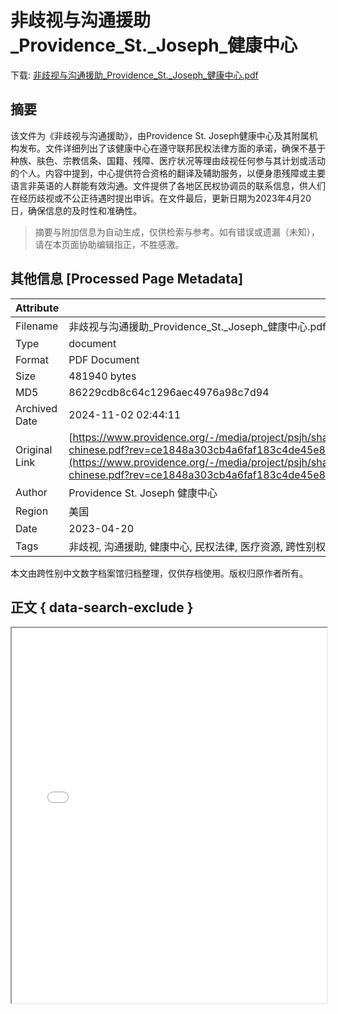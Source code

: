 # 非歧视与沟通援助_Providence_St._Joseph_健康中心

<!-- tcd_download_link -->
下载: <a href="../非歧视与沟通援助_Providence_St._Joseph_健康中心.pdf" download>非歧视与沟通援助_Providence_St._Joseph_健康中心.pdf</a>
<!-- tcd_download_link_end -->

## 摘要

<!-- tcd_abstract -->
该文件为《非歧视与沟通援助》，由Providence St. Joseph健康中心及其附属机构发布。文件详细列出了该健康中心在遵守联邦民权法律方面的承诺，确保不基于种族、肤色、宗教信条、国籍、残障、医疗状况等理由歧视任何参与其计划或活动的个人。内容中提到，中心提供符合资格的翻译及辅助服务，以便身患残障或主要语言非英语的人群能有效沟通。文件提供了各地区民权协调员的联系信息，供人们在经历歧视或不公正待遇时提出申诉。在文件最后，更新日期为2023年4月20日，确保信息的及时性和准确性。

<!-- tcd_abstract_end -->

> 摘要与附加信息为自动生成，仅供检索与参考。如有错误或遗漏（未知），请在本页面协助编辑指正，不胜感激。

## 其他信息 [Processed Page Metadata]

| Attribute       | Value                                  |
|-----------------|----------------------------------------|
| Filename        | 非歧视与沟通援助_Providence_St._Joseph_健康中心.pdf                             |
| Type            | document                                 |
| Format          | PDF Document                               |
| Size            | 481940 bytes                           |
| MD5             | 86229cdb8c64c1296aec4976a98c7d94                                  |
| Archived Date   | 2024-11-02 02:44:11                             |
| Original Link   | [https://www.providence.org/-/media/project/psjh/shared/files/nondiscrimination/nondiscrimination_notice_simplified-chinese.pdf?rev=ce1848a303cb4a6faf183c4de45e8302&hash=31C90686D729A9A7CB1503C0999BD231](https://www.providence.org/-/media/project/psjh/shared/files/nondiscrimination/nondiscrimination_notice_simplified-chinese.pdf?rev=ce1848a303cb4a6faf183c4de45e8302&hash=31C90686D729A9A7CB1503C0999BD231)                         |
| Author          | Providence St. Joseph 健康中心                               |
| Region          | 美国                               |
| Date            | 2023-04-20                                 |
| Tags            | 非歧视, 沟通援助, 健康中心, 民权法律, 医疗资源, 跨性别权益, 服务提供, 翻译服务                                 |

本文由跨性别中文数字档案馆归档整理，仅供存档使用。版权归原作者所有。


## 正文 { data-search-exclude }

<!-- tcd_main_text -->
<iframe src="../非歧视与沟通援助_Providence_St._Joseph_健康中心.pdf" width="100%" height="600px">
    <p>无法显示PDF，请下载查看。</p>
</iframe>
<!-- tcd_main_text_end -->

